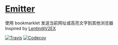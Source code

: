 # [Emitter](https://emit.shadowland.cn/)
使用 bookmarklet 发送当前网址或高亮文字到其他浏览器   
Inspired by [Lentin@V2EX](https://www.v2ex.com/t/448807)
   
[![Travis](https://img.shields.io/travis/zunpiau/emitter.svg)](https://travis-ci.org/zunpiau/emitter)
[![Codecov](https://img.shields.io/codecov/c/github/zunpiau/emitter.svg?style=flat)](https://codecov.io/github/zunpiau/emitter)